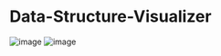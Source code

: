 # Data-Structure-Visualizer
![image](https://github.com/Hocchi01/Data-Structure-Visualizer/assets/64781311/f7d31771-923d-4910-b989-78686718946c)
![image](https://github.com/Hocchi01/Data-Structure-Visualizer/assets/64781311/67578287-83b7-4be5-bb57-3c5086534be8)
